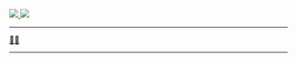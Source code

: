 <div style="display: flex;">
<a href="https://github.com/quackNicolas">
<img src="https://github-readme-stats.vercel.app/api?username=quackNicolas&show_icons=true&theme=dracula&include_all_commits=true&count_private=true">
<img src="https://github-readme-stats.vercel.app/api/top-langs/?username=quackNicolas&layout=compact">
 </div>
 <hr>
 🗿🍷
 <hr>

